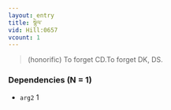 ```yaml
---
layout: entry
title: སྙེལ་
vid: Hill:0657
vcount: 1
---
```

> (honorific) To forget CD\.To forget DK, DS\.


### Dependencies (N = 1)
* `arg2` 1
